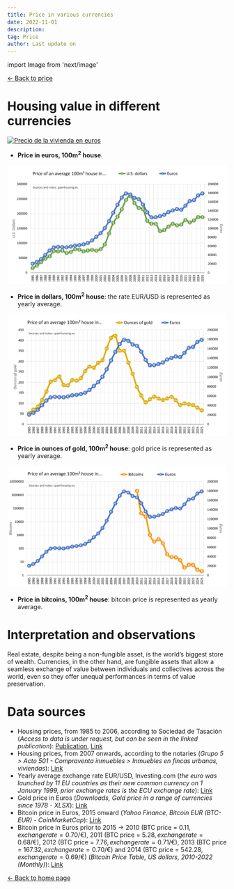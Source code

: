 ```yaml
---
title: Price in various currencies
date: 2022-11-01
description:
tag: Price
author: Last update on
---
```


import Image from 'next/image'

<div class="meta-line"><a class="meta-back" href="/posts/price">← Back to price</a></div>

# Housing value in different currencies

[![Precio de la vivienda en euros](/images/houseeuro.png)](/images/houseeuro.png)

- **Price in euros, 100m<sup>2</sup> house**.

[![Precio de la vivienda en dolares](/images/housedollar.png)](/images/housedollar.png)

- **Price in dollars, 100m<sup>2</sup> house**: the rate EUR/USD is represented as yearly average.

[![Precio de la vivienda en oro](/images/housegold.png)](/images/housegold.png)

- **Price in ounces of gold, 100m<sup>2</sup> house**: gold price is represented as yearly average.

[![Precio de la vivienda en bitcoin](/images/housebitcoin.png)](/images/housebitcoin.png)

- **Price in bitcoins, 100m<sup>2</sup> house**: bitcoin price is represented as yearly average.

# Interpretation and observations

Real estate, despite being a non-fungible asset, is the world’s biggest store of wealth. Currencies, in the other hand, are fungible assets that allow a seamless exchange of value between individuals and collectives across the world, even so they offer unequal performances in terms of value preservation.

# Data sources

- Housing prices, from 1985 to 2006, according to Sociedad de Tasación (_Access to data is under request, but can be seen in the linked publication_): [Publication](https://www.st-tasacion.es/ext/pdf/estudios/sep19/2-Evolucion_de_Precios_de_Vivienda.pdf), [Link](https://www.st-tasacion.es/informe-de-tendencias-digital/)
- Housing prices, from 2007 onwards, according to the notaries (_Grupo 5 > Acto 501 - Compraventa inmuebles > Inmuebles en fincas urbanas, viviendas_): [Link](http://www.notariado.org/liferay/web/cien/estadisticas-al-completo)
- Yearly average exchange rate EUR/USD, Investing.com (_the euro was launched by 11 EU countries as their new common currency on 1 January 1999, prior exchange rates is the ECU exchange rate_): [Link](https://www.investing.com/currencies/eur-usd-historical-data)
- Gold price in Euros (_Downloads, Gold price in a range of currencies since 1978 - XLSX_): [Link](https://www.gold.org/goldhub/data/gold-prices#registration-type=facebook&just-verified=1)
- Bitcoin price in Euros, 2015 onward (_Yahoo Finance, Bitcoin EUR (BTC-EUR) - CoinMarketCap_): [Link](https://finance.yahoo.com/quote/BTC-EUR/history?period1=1410912000&period2=1671753600&interval=1mo&filter=history&frequency=1mo&includeAdjustedClose=true)
- Bitcoin price in Euros prior to 2015 -> 2010 (BTC price = 0.11$, exchange rate = 0.70$/€), 2011 (BTC price = 5.28$, exchange rate = 0.68$/€), 2012 (BTC price = 7.76$, exchange rate = 0.71$/€), 2013 (BTC price = 167.32$, exchange rate = 0.70$/€) and 2014 (BTC price = 542.28$, exchange rate = 0.69$/€) (_Bitcoin Price Table, US dollars, 2010-2022 (Monthly)_): [Link](https://www.in2013dollars.com/bitcoin-price)

<div class="meta-line"><a class="meta-back" href="/">← Back to home page</a></div>
